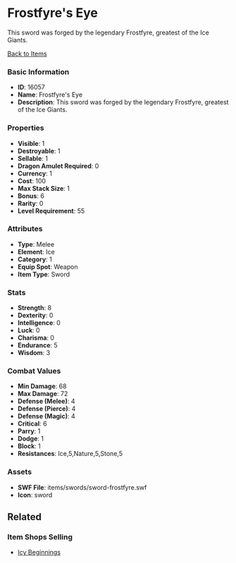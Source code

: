 # Frostfyre's Eye

This sword was forged by the legendary Frostfyre, greatest of the Ice Giants.

[Back to Items](../items.md)

### Basic Information

- **ID**: 16057
- **Name**: Frostfyre&#039;s Eye
- **Description**: This sword was forged by the legendary Frostfyre, greatest of the Ice Giants.

### Properties

- **Visible**: 1
- **Destroyable**: 1
- **Sellable**: 1
- **Dragon Amulet Required**: 0
- **Currency**: 1
- **Cost**: 100
- **Max Stack Size**: 1
- **Bonus**: 6
- **Rarity**: 0
- **Level Requirement**: 55

### Attributes

- **Type**: Melee
- **Element**: Ice
- **Category**: 1
- **Equip Spot**: Weapon
- **Item Type**: Sword

### Stats

- **Strength**: 8
- **Dexterity**: 0
- **Intelligence**: 0
- **Luck**: 0
- **Charisma**: 0
- **Endurance**: 5
- **Wisdom**: 3

### Combat Values

- **Min Damage**: 68
- **Max Damage**: 72
- **Defense (Melee)**: 4
- **Defense (Pierce)**: 4
- **Defense (Magic)**: 4
- **Critical**: 6
- **Parry**: 1
- **Dodge**: 1
- **Block**: 1
- **Resistances**: Ice,5,Nature,5,Stone,5

### Assets

- **SWF File**: items/swords/sword-frostfyre.swf
- **Icon**: sword

## Related

### Item Shops Selling

- [Icy Beginnings](../item-shops/506-icy-beginnings.md)

